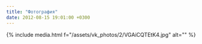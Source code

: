 ```yaml
---
title: "Фотография"
date: 2012-08-15 19:01:00 +0300
---
```



{% include media.html f="/assets/vk_photos/2/VGAiCQTEtK4.jpg" alt="" %}
